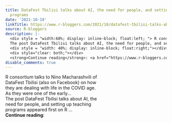 ```yaml
---
title: DataFest Tbilisi talks about AI, the need for people, and setting up teaching
  programs
date: '2021-10-19'
linkTitle: https://www.r-bloggers.com/2021/10/datafest-tbilisi-talks-about-ai-the-need-for-people-and-setting-up-teaching-programs/
source: R-bloggers
description: |-
  <div style = "width:60%; display: inline-block; float:left; "> R consortium talks to Nino Macharashvili of DataFest Tbilisi (also on Facebook) on how they are dealing with life in the COVID age. As they were one of the early...<br />
  The post DataFest Tbilisi talks about AI, the need for people, and setting up teaching programs appeared first on R ...</div>
  <div style = "width: 40%; display: inline-block; float:right;"></div>
  <div style="clear: both;"></div>
  <strong>Continue reading</strong>: <a href="https://www.r-bloggers.com/2021/10/datafest-tbilisi-talks-about-ai-the-need-for-people-and-setti ...
disable_comments: true
---
```

<div style = "width:60%; display: inline-block; float:left; "> R consortium talks to Nino Macharashvili of DataFest Tbilisi (also on Facebook) on how they are dealing with life in the COVID age. As they were one of the early...<br />
The post DataFest Tbilisi talks about AI, the need for people, and setting up teaching programs appeared first on R ...</div>
<div style = "width: 40%; display: inline-block; float:right;"></div>
<div style="clear: both;"></div>
<strong>Continue reading</strong>: <a href="https://www.r-bloggers.com/2021/10/datafest-tbilisi-talks-about-ai-the-need-for-people-and-setti ...